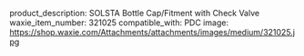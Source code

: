 product_description: SOLSTA Bottle Cap/Fitment with Check Valve 
waxie_item_number: 321025
compatible_with: PDC
image: https://shop.waxie.com/Attachments/attachments/images/medium/321025.jpg
